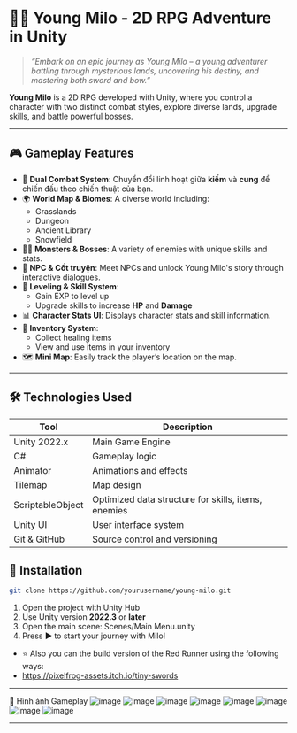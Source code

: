 # 🧝‍♂️ Young Milo - 2D RPG Adventure in Unity

> *“Embark on an epic journey as Young Milo – a young adventurer battling through mysterious lands, uncovering his destiny, and mastering both sword and bow.”*

**Young Milo** is a 2D RPG developed with Unity, where you control a character with two distinct combat styles, explore diverse lands, upgrade skills, and battle powerful bosses.

---

## 🎮 Gameplay Features

- 🎯 **Dual Combat System**: Chuyển đổi linh hoạt giữa **kiếm** và **cung** để chiến đấu theo chiến thuật của bạn.
- 🌍 **World Map & Biomes**: A diverse world including:
  - Grasslands
  - Dungeon
  - Ancient Library
  - Snowfield
- 🧟‍♂️ **Monsters & Bosses**: A variety of enemies with unique skills and stats.
- 🧠 **NPC & Cốt truyện**: Meet NPCs and unlock Young Milo's story through interactive dialogues.
- 💪 **Leveling & Skill System**: 
  - Gain EXP to level up
  - Upgrade skills to increase **HP** and **Damage**
- 📊 **Character Stats UI**: Displays character stats and skill information.
- 🎒 **Inventory System**:
  - Collect healing items
  - View and use items in your inventory
- 🗺️ **Mini Map**: Easily track the player’s location on the map.

---

## 🛠️ Technologies Used

| Tool | Description |
|--------|------|
| Unity 2022.x | Main Game Engine |
| C# | Gameplay logic |
| Animator | Animations and effects |
| Tilemap | Map design |
| ScriptableObject | Optimized data structure for skills, items, enemies |
| Unity UI | User interface system |
| Git & GitHub | Source control and versioning |

## 🚀 Installation
```bash
git clone https://github.com/yourusername/young-milo.git
```
1. Open the project with Unity Hub
2. Use Unity version **2022.3** or **later**
3. Open the main scene: Scenes/Main Menu.unity
4. Press ▶ to start your journey with Milo!
- ⭐ Also you can the build version of the Red Runner using the following ways:
- https://pixelfrog-assets.itch.io/tiny-swords

---
📸 Hình ảnh Gameplay
![image](https://github.com/user-attachments/assets/00059bf6-55a0-42a9-bc81-928500d5cc6e)
![image](https://github.com/user-attachments/assets/6d36821d-8b46-4d75-ad83-76edbe639855)
![image](https://github.com/user-attachments/assets/9ab53521-3426-47df-8800-2068fd63660d)
![image](https://github.com/user-attachments/assets/dcd7f322-1902-44af-8db4-854f9d75c44c)
![image](https://github.com/user-attachments/assets/4d7aff02-cebf-4c08-a16f-539e6eaf1aa5)
![image](https://github.com/user-attachments/assets/d2abbece-7eea-42c2-b0b8-e4354e66764d)
![image](https://github.com/user-attachments/assets/6eb45cf2-0faf-434f-bafc-cc33e45eadcc)
![image](https://github.com/user-attachments/assets/eeeca31e-5645-4c3b-8155-7d0e529b5422)

---

